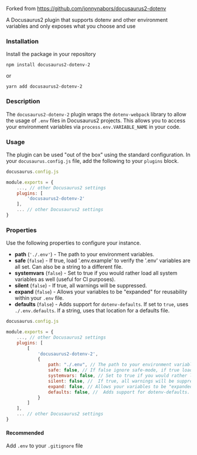Forked from https://github.com/jonnynabors/docusaurus2-dotenv

A Docusaurus2 plugin that supports dotenv and other environment variables and only exposes what you choose and use

### Installation

Install the package in your repository

`npm install docusaurus2-dotenv-2`

or

`yarn add docusaurus2-dotenv-2`

### Description

The `docusaurus2-dotenv-2` plugin wraps the `dotenv-webpack` library to allow the usage of `.env` files in Docusaurus2 projects. This allows you to access your environment variables via `process.env.VARIABLE_NAME` in your code.

### Usage

The plugin can be used "out of the box" using the standard configuration. In your `docusaurus.config.js` file, add the following to your `plugins` block.

```javascript
docusaurus.config.js

module.exports = {
    ..., // other Docusaurus2 settings
    plugins: [
        'docusaurus2-dotenv-2'
    ],
    ... // other Docusaurus2 settings
}
```

### Properties

Use the following properties to configure your instance.

- **path** (`'./.env'`) - The path to your environment variables.
- **safe** (`false`) - If true, load '.env.example' to verify the '.env' variables are all set. Can also be a string to a different file.
- **systemvars** (`false`) - Set to true if you would rather load all system variables as well (useful for CI purposes).
- **silent** (`false`) - If true, all warnings will be suppressed.
- **expand** (`false`) - Allows your variables to be "expanded" for reusability within your `.env` file.
- **defaults** (`false`) - Adds support for `dotenv-defaults`. If set to `true`, uses `./.env.defaults`. If a string, uses that location for a defaults file.

```javascript
docusaurus.config.js

module.exports = {
    ..., // other Docusaurus2 settings
    plugins: [
        [
            'docusaurus2-dotenv-2',
            {
                path: "./.env", // The path to your environment variables.
                safe: false, // If false ignore safe-mode, if true load './.env.example', if a string load that file as the sample
                systemvars: false, // Set to true if you would rather load all system variables as well (useful for CI purposes)
                silent: false, //  If true, all warnings will be suppressed
                expand: false, // Allows your variables to be "expanded" for reusability within your .env file
                defaults: false, //  Adds support for dotenv-defaults. If set to true, uses ./.env.defaults
            }
        ]
    ],
    ... // other Docusaurus2 settings
}
```

#### Recommended

Add `.env` to your `.gitignore` file
